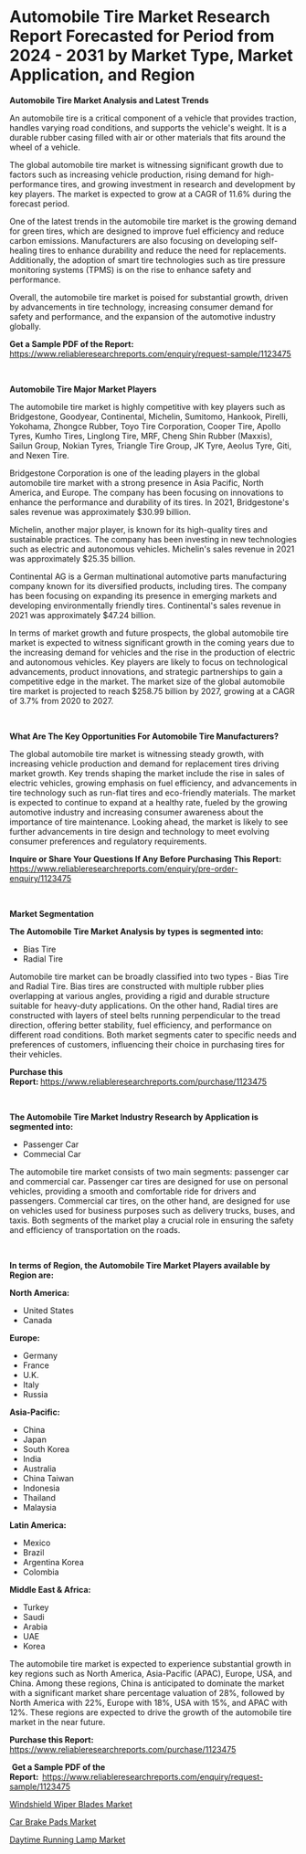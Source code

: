 <p><h1>Automobile Tire Market Research Report Forecasted for Period from 2024 -  2031 by Market Type, Market Application, and Region</h1></p><p><strong>Automobile Tire Market Analysis and Latest Trends</strong></p>
<p><p>An automobile tire is a critical component of a vehicle that provides traction, handles varying road conditions, and supports the vehicle's weight. It is a durable rubber casing filled with air or other materials that fits around the wheel of a vehicle.</p><p>The global automobile tire market is witnessing significant growth due to factors such as increasing vehicle production, rising demand for high-performance tires, and growing investment in research and development by key players. The market is expected to grow at a CAGR of 11.6% during the forecast period.</p><p>One of the latest trends in the automobile tire market is the growing demand for green tires, which are designed to improve fuel efficiency and reduce carbon emissions. Manufacturers are also focusing on developing self-healing tires to enhance durability and reduce the need for replacements. Additionally, the adoption of smart tire technologies such as tire pressure monitoring systems (TPMS) is on the rise to enhance safety and performance.</p><p>Overall, the automobile tire market is poised for substantial growth, driven by advancements in tire technology, increasing consumer demand for safety and performance, and the expansion of the automotive industry globally.</p></p>
<p><strong>Get a Sample PDF of the Report:&nbsp;</strong> <a href="https://www.reliableresearchreports.com/enquiry/request-sample/1123475">https://www.reliableresearchreports.com/enquiry/request-sample/1123475</a></p>
<p>&nbsp;</p>
<p><strong>Automobile Tire Major Market Players</strong></p>
<p><p>The automobile tire market is highly competitive with key players such as Bridgestone, Goodyear, Continental, Michelin, Sumitomo, Hankook, Pirelli, Yokohama, Zhongce Rubber, Toyo Tire Corporation, Cooper Tire, Apollo Tyres, Kumho Tires, Linglong Tire, MRF, Cheng Shin Rubber (Maxxis), Sailun Group, Nokian Tyres, Triangle Tire Group, JK Tyre, Aeolus Tyre, Giti, and Nexen Tire.</p><p>Bridgestone Corporation is one of the leading players in the global automobile tire market with a strong presence in Asia Pacific, North America, and Europe. The company has been focusing on innovations to enhance the performance and durability of its tires. In 2021, Bridgestone's sales revenue was approximately $30.99 billion.</p><p>Michelin, another major player, is known for its high-quality tires and sustainable practices. The company has been investing in new technologies such as electric and autonomous vehicles. Michelin's sales revenue in 2021 was approximately $25.35 billion.</p><p>Continental AG is a German multinational automotive parts manufacturing company known for its diversified products, including tires. The company has been focusing on expanding its presence in emerging markets and developing environmentally friendly tires. Continental's sales revenue in 2021 was approximately $47.24 billion.</p><p>In terms of market growth and future prospects, the global automobile tire market is expected to witness significant growth in the coming years due to the increasing demand for vehicles and the rise in the production of electric and autonomous vehicles. Key players are likely to focus on technological advancements, product innovations, and strategic partnerships to gain a competitive edge in the market. The market size of the global automobile tire market is projected to reach $258.75 billion by 2027, growing at a CAGR of 3.7% from 2020 to 2027.</p></p>
<p>&nbsp;</p>
<p><strong>What Are The Key Opportunities For Automobile Tire Manufacturers?</strong></p>
<p><p>The global automobile tire market is witnessing steady growth, with increasing vehicle production and demand for replacement tires driving market growth. Key trends shaping the market include the rise in sales of electric vehicles, growing emphasis on fuel efficiency, and advancements in tire technology such as run-flat tires and eco-friendly materials. The market is expected to continue to expand at a healthy rate, fueled by the growing automotive industry and increasing consumer awareness about the importance of tire maintenance. Looking ahead, the market is likely to see further advancements in tire design and technology to meet evolving consumer preferences and regulatory requirements.</p></p>
<p><strong>Inquire or Share Your Questions If Any Before Purchasing This Report:</strong> <a href="https://www.reliableresearchreports.com/enquiry/pre-order-enquiry/1123475">https://www.reliableresearchreports.com/enquiry/pre-order-enquiry/1123475</a></p>
<p>&nbsp;</p>
<p><strong>Market Segmentation</strong></p>
<p><strong>The Automobile Tire Market Analysis by types is segmented into:</strong></p>
<p><ul><li>Bias Tire</li><li>Radial Tire</li></ul></p>
<p><p>Automobile tire market can be broadly classified into two types - Bias Tire and Radial Tire. Bias tires are constructed with multiple rubber plies overlapping at various angles, providing a rigid and durable structure suitable for heavy-duty applications. On the other hand, Radial tires are constructed with layers of steel belts running perpendicular to the tread direction, offering better stability, fuel efficiency, and performance on different road conditions. Both market segments cater to specific needs and preferences of customers, influencing their choice in purchasing tires for their vehicles.</p></p>
<p><strong>Purchase this Report:&nbsp;</strong><a href="https://www.reliableresearchreports.com/purchase/1123475">https://www.reliableresearchreports.com/purchase/1123475</a></p>
<p>&nbsp;</p>
<p><strong>The Automobile Tire Market Industry Research by Application is segmented into:</strong></p>
<p><ul><li>Passenger Car</li><li>Commecial Car</li></ul></p>
<p><p>The automobile tire market consists of two main segments: passenger car and commercial car. Passenger car tires are designed for use on personal vehicles, providing a smooth and comfortable ride for drivers and passengers. Commercial car tires, on the other hand, are designed for use on vehicles used for business purposes such as delivery trucks, buses, and taxis. Both segments of the market play a crucial role in ensuring the safety and efficiency of transportation on the roads.</p></p>
<p>&nbsp;</p>
<p><strong>In terms of Region, the Automobile Tire Market Players available by Region are:</strong></p>
<p>
    <p> <strong> North America: </strong>
        <ul>
            <li>United States</li>
            <li>Canada</li>
        </ul>
        </p> 
    <p> <strong> Europe: </strong>
        <ul>
            <li>Germany</li>
            <li>France</li>
            <li>U.K.</li>
            <li>Italy</li>
            <li>Russia</li>
        </ul>
        </p> 
    <p> <strong> Asia-Pacific: </strong>
        <ul>
            <li>China</li>
            <li>Japan</li>
            <li>South Korea</li>
            <li>India</li>
            <li>Australia</li>
            <li>China Taiwan</li>
            <li>Indonesia</li>
            <li>Thailand</li>
            <li>Malaysia</li>
        </ul>
        </p> 
    <p> <strong> Latin America: </strong>
        <ul>
            <li>Mexico</li>
            <li>Brazil</li>
            <li>Argentina Korea</li>
            <li>Colombia</li>
        </ul>
        </p> 
    <p> <strong> Middle East & Africa: </strong>
        <ul>
            <li>Turkey</li>
            <li>Saudi</li>
            <li>Arabia</li>
            <li>UAE</li>
            <li>Korea</li>
        </ul>
    </p>
    </p>
<p><p>The automobile tire market is expected to experience substantial growth in key regions such as North America, Asia-Pacific (APAC), Europe, USA, and China. Among these regions, China is anticipated to dominate the market with a significant market share percentage valuation of 28%, followed by North America with 22%, Europe with 18%, USA with 15%, and APAC with 12%. These regions are expected to drive the growth of the automobile tire market in the near future.</p></p>
<p><strong>Purchase this Report: </strong><a href="https://www.reliableresearchreports.com/purchase/1123475">https://www.reliableresearchreports.com/purchase/1123475</a></p>
<p>&nbsp;<strong>Get a Sample PDF of the Report:&nbsp;&nbsp;</strong><a href="https://www.reliableresearchreports.com/enquiry/request-sample/1123475">https://www.reliableresearchreports.com/enquiry/request-sample/1123475</a></p>
<p><strong></strong></p>
<p><p><a href="https://github.com/nicoletavirag/Market-Research-Report-List-2/blob/main/windshield-wiper-blades-market.md">Windshield Wiper Blades Market</a></p><p><a href="https://github.com/mauripalmi/Market-Research-Report-List-2/blob/main/car-brake-pads-market.md">Car Brake Pads Market</a></p><p><a href="https://github.com/redneck06/Market-Research-Report-List-2/blob/main/daytime-running-lamp-market.md">Daytime Running Lamp Market</a></p></p>